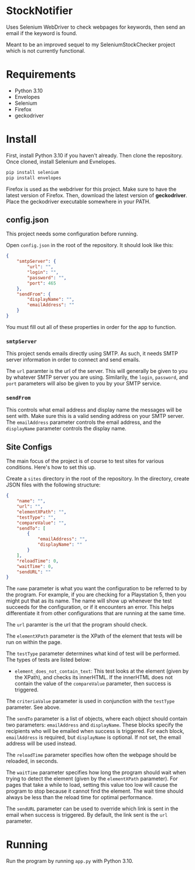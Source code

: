 # StockNotifier
Uses Selenium WebDriver to check webpages for keywords, then send an email if the keyword is found.

Meant to be an improved sequel to my SeleniumStockChecker project which is not currently functional.

# Requirements
- Python 3.10
- Envelopes
- Selenium
- Firefox
- geckodriver

# Install
First, install Python 3.10 if you haven't already. Then clone the repository. Once cloned, install Selenium and Evnelopes.

```bash
pip install selenium
pip install envelopes
```

Firefox is used as the webdriver for this project. Make sure to have the latest version of Firefox. Then, download the latest version of **geckodriver**. Place the geckodriver executable somewhere in your PATH.

## config.json
This project needs some configuration before running. 

Open `config.json` in the root of the repository. It should look like this:

```json
{
    "smtpServer": {
        "url": "",
        "login": "",
        "password": "",
        "port": 465
    },
    "sendFrom": {
        "displayName": "",
        "emailAddress": ""
    }
}
```
You must fill out all of these properties in order for the app to function.

### `smtpServer`
This project sends emails directly using SMTP. As such, it needs SMTP server information in order to connect and send emails.

The `url` paramter is the url of the server. This will generally be given to you by whatever SMTP server you are using. Similarily, the `login`, `password`, and `port` parameters will also be given to you by your SMTP service.

### `sendFrom`
This controls what email address and display name the messages will be sent with. Make sure this is a valid sending address on your SMTP server. The `emailAddress` parameter controls the email address, and the `displayName` parameter controls the display name.

## Site Configs
The main focus of the project is of course to test sites for various conditions. Here's how to set this up. 

Create a `sites` directory in the root of the repository. In the directory, create JSON files with the following structure:

```json
{
    "name": "",
    "url": "",
    "elementXPath": "",
    "testType": "",
    "compareValue": "",
    "sendTo": [
        {
            "emailAddress": "",
            "displayName": ""
        }
    ],
    "reloadTime": 0,
    "waitTime": 0,
    "sendURL": ""
}
```
The `name` parameter is what you want the configuration to be referred to by the program. For example, if you are checking for a Playstation 5, then you might put that as its name. The name will show up whenever the test succeeds for the configuration, or if it encounters an error. This helps differentiate it from other configurations that are running at the same time.

The `url` paramter is the url that the program should check.

The `elementXPath` parameter is the XPath of the element that tests will be run on within the page.

The `testType` parameter determines what kind of test will be performed. The types of tests are listed below:
- `element_does_not_contain_text`: This test looks at the element (given by the XPath), and checks its innerHTML. If the innerHTML does not contain the value of the `compareValue` parameter, then success is triggered.

The `criteriaValue` parameter is used in conjunction with the `testType` parameter. See above.

The `sendTo` parameter is a list of objects, where each object should contain two parameters: `emailAddress` and `displayName`. These blocks specify the recipients who will be emailed when success is triggered. For each block, `emailAddress` is required, but `displayName` is optional. If not set, the email address will be used instead.

The `reloadTime` parameter specifies how often the webpage should be reloaded, in seconds.

The `waitTime` parameter specifies how long the program should wait when trying to detect the element (given by the `elementXPath` parameter). For pages that take a while to load, setting this value too low will cause the program to stop because it cannot find the element. The wait time should always be less than the reload time for optimal performance.

The `sendURL` parameter can be used to override which link is sent in the email when success is triggered. By default, the link sent is the `url` parameter.

# Running
Run the program by running `app.py` with Python 3.10.